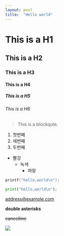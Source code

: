 ```yaml
---
layout: post
title:  "Hello world"
---
```

# This is a H1
## This is a H2
### This is a H3
#### This is a H4
##### This is a H5
###### This is a H6

> This is a blockqute.

1. 첫번째
3. 세번째
2. 두번째

* 빨강
  * 녹색
    * 파랑


```C++
printf("hello,world\n");
```

```python
print("hello,world\n");
```

<address@example.com>


**double asterisks**

~~cancelline~~


<img src="https://image.freepik.com/free-vector/sweet-valentine-s-day-card-design-with-two-floating-hearts_1017-11736.jpg">
